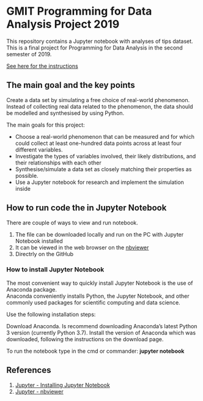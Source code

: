# GMIT Programming for Data Analysis Project 2019

This repository contains a Jupyter notebook with analyses of tips dataset. This is a final project for Programming for Data Analysis in the second semester of 2019.

[See here for the instructions](https://github.com/brianmcgmit/ProgDA/raw/master/ProgDA_Project.pdf)

## The main goal and the key points

Create a data set by simulating a free choice of real-world phenomenon. 
Instead of collecting real data related to the phenomenon, the data should be modelled and synthesised by using Python.

The main goals for this project:

* Choose a real-world phenomenon that can be measured and for which could collect at least one-hundred data points across at least four different variables.
* Investigate the types of variables involved, their likely distributions, and their
relationships with each other
* Synthesise/simulate a data set as closely matching their properties as possible.
* Use a Jupyter notebook for research and implement the simulation inside

## How to run code the in Jupyter Notebook

There are couple of ways to view and run notebook.

   1. The file can be downloaded locally and run on the PC with Jupyter Notebook installed
   2. It can be viewed in the web browser on the [nbviewer]()
   3. Directrly on the GitHub

### How to install Jupyter Notebook

The most convenient way to quickly install Jupyter Notebook is the use of Anaconda package.  
Anaconda conveniently installs Python, the Jupyter Notebook, and other commonly used packages for scientific computing and data science.

Use the following installation steps:

Download Anaconda. Is recommend downloading Anaconda’s latest Python 3 version (currently Python 3.7).
Install the version of Anaconda which was downloaded, following the instructions on the download page.

To run the notebook type in the cmd or commander:
 **jupyter notebook**



## References

1. [Jupyter - Installing Jupyter Notebook](https://jupyter.readthedocs.io/en/latest/install.html)
1. [Jupyter - nbviewer](https://nbviewer.jupyter.org/)